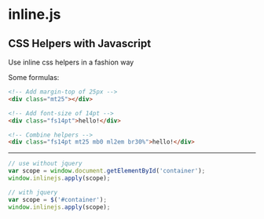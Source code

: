 # inline.js
CSS Helpers with Javascript
-------

Use inline css helpers in a fashion way

Some formulas:
```html
<!-- Add margin-top of 25px -->
<div class="mt25"></div>
```
```html
<!-- Add font-size of 14pt -->
<div class="fs14pt">hello!</div>
```
```html
<!-- Combine helpers -->
<div class="fs14pt mt25 mb0 ml2em br30%">hello!</div>
```

-------
```js
// use without jquery
var scope = window.document.getElementById('container');
window.inlinejs.apply(scope);

// with jquery
var scope = $('#container');
window.inlinejs.apply(scope);
```

